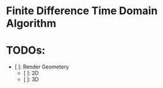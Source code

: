# Finite Difference Time Domain Algorithm 

# TODOs: 
- [ ]: Render Geometery
    - [ ]: 2D
    - [ ]: 3D 

